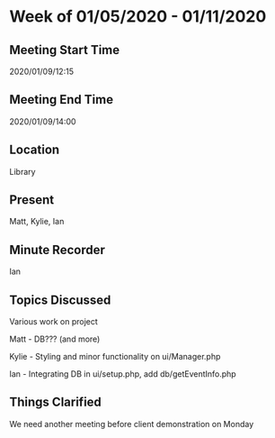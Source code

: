 # Week of 01/05/2020 - 01/11/2020

## Meeting Start Time

2020/01/09/12:15

## Meeting End Time

2020/01/09/14:00

## Location

Library

## Present

Matt, Kylie, Ian

## Minute Recorder

Ian

## Topics Discussed

Various work on project

Matt - DB??? (and more)

Kylie - Styling and minor functionality on ui/Manager.php

Ian - Integrating DB in ui/setup.php, add db/getEventInfo.php

## Things Clarified

We need another meeting before client demonstration on Monday
